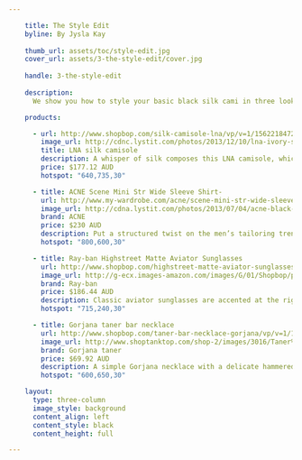 ```yaml
---

    title: The Style Edit
    byline: By Jysla Kay
    
    thumb_url: assets/toc/style-edit.jpg
    cover_url: assets/3-the-style-edit/cover.jpg
    
    handle: 3-the-style-edit
  
    description: 
      We show you how to style your basic black silk cami in three looks with blogger Jysla Kay - for day, for night and for a piece simply layered underneath it all. Whether worn alone or layered, a beautiful silk camisole is destined for any woman’s wardrobe. For the women who like to keep their prints to a minimal, get inspired by our take of a fresh twist on a classic look!

    products:

      - url: http://www.shopbop.com/silk-camisole-lna/vp/v=1/1562218472.htm?fm=search-shopbysize  
        image_url: http://cdnc.lystit.com/photos/2013/12/10/lna-ivory-silk-camisole-product-4-16050727-535007609_large_flex.jpeg 
        title: LNA silk camisole
        description: A whisper of silk composes this LNA camisole, which features an asymmetrical hemline. Spaghetti straps trace the shoulders and crisscross at the back.  Semi-sheer.
        price: $177.12 AUD
        hotspot: "640,735,30"

      - title: ACNE Scene Mini Str Wide Sleeve Shirt-
        url: http://www.my-wardrobe.com/acne/scene-mini-str-wide-sleeve-shirt-631036
        image_url: http://cdna.lystit.com/photos/2013/07/04/acne-black-scene-mini-str-wide-sleeve-shirt-product-4-11427333-674883858_large_flex.jpeg
        brand: ACNE
        price: $230 AUD
        description: Put a structured twist on the men’s tailoring trend with this shirt from Acne, which takes tuxedo styling and lends it an over-sized modern feel. Ideal with ultra-slim black trousers in wool or leather, this is a fashion-forward way to update your classic white shirt for work.
        hotspot: "800,600,30"

      - title: Ray-ban Highstreet Matte Aviator Sunglasses
        url: http://www.shopbop.com/highstreet-matte-aviator-sunglasses-ray/vp/v=1/1593573019.htm?folderID=2534374302094311&fm=other-shopbysize&colorId=58684
        image_url: http://g-ecx.images-amazon.com/images/G/01/Shopbop/p/pcs/products/raybn/raybn4014958684/raybn4014958684_p3_1-0_254x500.jpg
        brand: Ray-ban
        price: $186.44 AUD
        description: Classic aviator sunglasses are accented at the right lens with Ray-Ban's signature logo lettering. Made in Italy.
        hotspot: "715,240,30"

      - title: Gorjana taner bar necklace
        url: http://www.shopbop.com/taner-bar-necklace-gorjana/vp/v=1/1559721636.htm?folderID=2534374302033527&colorId=29109&extid=affprg-4441350
        image_url: http://www.shoptanktop.com/shop-2/images/3016/Taner%2BBar%2BNecklace%2BGold%2B2.jpg/ 
        brand: Gorjana taner
        price: $69.92 AUD
        description: A simple Gorjana necklace with a delicate hammered bar. Ring clasp. 14k gold. Made in the USA.
        hotspot: "600,650,30"

    layout:
      type: three-column
      image_style: background
      content_align: left
      content_style: black
      content_height: full

---
```

